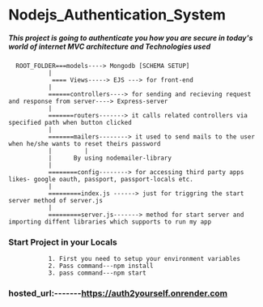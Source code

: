 # Nodejs_Authentication_System

##### This project is going to authenticate you how you are secure in today's world of internet MVC architecture and Technologies used 

      ROOT_FOLDER===models----> Mongodb [SCHEMA SETUP]
               |
                ==== Views-----> EJS ---> for front-end
               |
               ======controllers----> for sending and recieving request and response from server----> Express-server
               |
               =======routers-------> it calls related controllers via specified path when button clicked
               |
               =======mailers--------> it used to send mails to the user when he/she wants to reset theirs password
               |         |
               |      By using nodemailer-library
               |
               ========config--------> for accessing third party apps likes- google oauth, passport, passport-locals etc.
               |
               =========index.js ------> just for triggring the start server method of server.js
               |
               =========server.js-------> method for start server and importing diffent libraries which supports to run my app
  ### Start Project in your Locals
      
               1. First you need to setup your environment variables
               2. Pass command---npm install
               3. pass command---npm start
                         
   
   ###  **hosted_url**:-------https://auth2yourself.onrender.com
              
